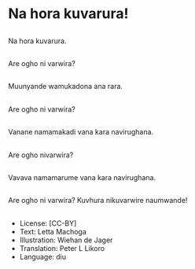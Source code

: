 # Na hora kuvarura!

##
Na hora kuvarura.

##
Are ogho ni varwira?

##
Muunyande wamukadona ana rara.

##
Are ogho ni varwira?

##
Vanane namamakadi vana kara navirughana.

##
Are ogho nivarwira?

##
Vavava namamarume vana kara navirughana.

##
Are ogho ni varwira? Kuvhura nikuvarwire naumwande!

##
* License: [CC-BY]
* Text: Letta Machoga
* Illustration: Wiehan de Jager
* Translation: Peter L Likoro
* Language: diu
